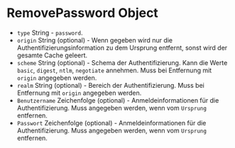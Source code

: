 # RemovePassword Object

* `type` String - `password`.
* `origin` String (optional) - Wenn gegeben wird nur die Authentifizierungsinformation zu dem Ursprung entfernt, sonst wird der gesamte Cache geleert.
* `scheme` String (optional) - Schema der Authentifizierung. Kann die Werte `basic`, `digest`, `ntlm`, `negotiate` annehmen. Muss bei Entfernung mit `origin` angegeben werden.
* `realm` String (optional) - Bereich der Authentifizierung. Muss bei Entfernung mit `origin` angegeben werden.
* `Benutzername` Zeichenfolge (optional) - Anmeldeinformationen für die Authentifizierung. Muss angegeben werden, wenn vom `Ursprung` entfernen.
* `Passwort` Zeichenfolge (optional) - Anmeldeinformationen für die Authentifizierung. Muss angegeben werden, wenn vom `Ursprung` entfernen.